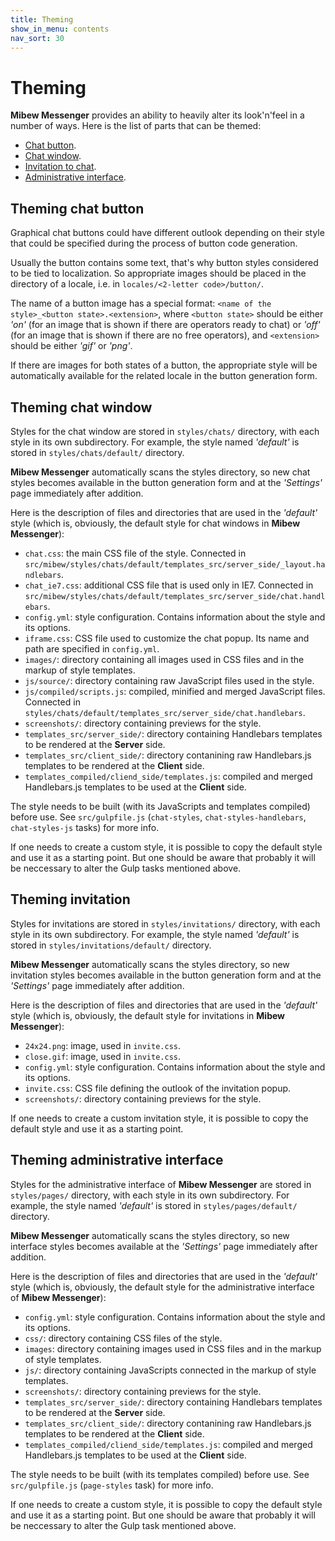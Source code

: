 ```yaml
---
title: Theming
show_in_menu: contents
nav_sort: 30
---
```


# Theming

**Mibew Messenger** provides an ability to heavily alter its look'n'feel in a
number of ways. Here is the list of parts that can be themed:

* [Chat button](#chat-button).
* [Chat window](#chat-window).
* [Invitation to chat](#invitation).
* [Administrative interface](#interface).

## <a name="chat-button"></a>Theming chat button

Graphical chat buttons could have different outlook depending on their style
that could be specified during the process of button code generation.

Usually the button contains some text, that's why button styles considered to
be tied to localization. So appropriate images should be placed in the
directory of a locale, i.e. in `locales/<2-letter code>/button/`.

The name of a button image has a special format:
`<name of the style>_<button state>.<extension>`, where `<button state>` should
be either _'on'_ (for an image that is shown if there are operators ready to
chat) or _'off'_ (for an image that is shown if there are no free operators),
and `<extension>` should be either _'gif'_ or _'png'_.

If there are images for both states of a button, the appropriate style will be
automatically available for the related locale in the button generation form.

## <a name="chat-window"></a>Theming chat window

Styles for the chat window are stored in `styles/chats/` directory, with each
style in its own subdirectory. For example, the style named _'default'_ is
stored in `styles/chats/default/` directory.

**Mibew Messenger** automatically scans the styles directory, so new chat
styles becomes available in the button generation form and at the _'Settings'_
page immediately after addition.

Here is the description of files and directories that are used in the
_'default'_ style (which is, obviously, the default style for chat windows in
**Mibew Messenger**):

* `chat.css`: the main CSS file of the style. Connected in
  `src/mibew/styles/chats/default/templates_src/server_side/_layout.handlebars`.
* `chat_ie7.css`: additional CSS file that is used only in IE7. Connected in
  `src/mibew/styles/chats/default/templates_src/server_side/chat.handlebars`.
* `config.yml`: style configuration. Contains information about the style and
  its options.
* `iframe.css`: CSS file used to customize the chat popup. Its name and path
  are specified in `config.yml`.
* `images/`: directory containing all images used in CSS files and in the
  markup of style templates.
* `js/source/`: directory containing raw JavaScript files used in the style.
* `js/compiled/scripts.js`: compiled, minified and merged JavaScript files.
  Connected in `styles/chats/default/templates_src/server_side/chat.handlebars`.
* `screenshots/`: directory containing previews for the style.
* `templates_src/server_side/`: directory containing Handlebars templates to
  be rendered at the **Server** side.
* `templates_src/client_side/`: directory contanining raw Handlebars.js
  templates to be rendered at the **Client** side.
* `templates_compiled/cliend_side/templates.js`: compiled and merged
  Handlebars.js templates to be used at the **Client** side.

The style needs to be built (with its JavaScripts and templates compiled)
before use. See `src/gulpfile.js` (`chat-styles`,
`chat-styles-handlebars`, `chat-styles-js` tasks) for more info.

If one needs to create a custom style, it is possible to copy the default
style and use it as a starting point. But one should be aware that probably
it will be neccessary to alter the Gulp tasks mentioned above.

## <a name="invitation"></a>Theming invitation

Styles for invitations are stored in `styles/invitations/` directory, with each
style in its own subdirectory. For example, the style named _'default'_ is
stored in `styles/invitations/default/` directory.

**Mibew Messenger** automatically scans the styles directory, so new invitation
styles becomes available in the button generation form and at the _'Settings'_
page immediately after addition.

Here is the description of files and directories that are used in the
_'default'_ style (which is, obviously, the default style for invitations in
**Mibew Messenger**):

* `24x24.png`: image, used in `invite.css`.
* `close.gif`: image, used in `invite.css`.
* `config.yml`: style configuration. Contains information about the style and
  its options.
* `invite.css`: CSS file defining the outlook of the invitation popup.
* `screenshots/`: directory containing previews for the style.

If one needs to create a custom invitation style, it is possible to copy the
default style and use it as a starting point.

## <a name="interface"></a>Theming administrative interface

Styles for the administrative interface of **Mibew Messenger** are stored in
`styles/pages/` directory, with each style in its own subdirectory.
For example, the style named _'default'_ is stored in `styles/pages/default/`
directory.

**Mibew Messenger** automatically scans the styles directory, so new interface
styles becomes available at the _'Settings'_ page immediately after addition.

Here is the description of files and directories that are used in the
_'default'_ style (which is, obviously, the default style for the
administrative interface of **Mibew Messenger**):

* `config.yml`: style configuration. Contains information about the style and
  its options.
* `css/`: directory containing CSS files of the style.
* `images`: directory containing images used in CSS files and in the markup
  of style templates.
* `js/`: directory containing JavaScripts connected in the markup of style
  templates.
* `screenshots/`: directory containing previews for the style.
* `templates_src/server_side/`: directory containing Handlebars templates to
  be rendered at the **Server** side.
* `templates_src/client_side/`: directory contanining raw Handlebars.js
  templates to be rendered at the **Client** side.
* `templates_compiled/cliend_side/templates.js`: compiled and merged
  Handlebars.js templates to be used at the **Client** side.

The style needs to be built (with its templates compiled) before use.
See `src/gulpfile.js` (`page-styles` task) for more info.

If one needs to create a custom style, it is possible to copy the default
style and use it as a starting point. But one should be aware that probably
it will be neccessary to alter the Gulp task mentioned above.
